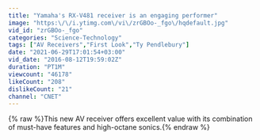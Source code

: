 ```yaml
---
title: "Yamaha's RX-V481 receiver is an engaging performer"
image: "https:\/\/i.ytimg.com\/vi\/zrGBOo-_fgo\/hqdefault.jpg"
vid_id: "zrGBOo-_fgo"
categories: "Science-Technology"
tags: ["AV Receivers","First Look","Ty Pendlebury"]
date: "2021-06-29T17:01:54+03:00"
vid_date: "2016-08-12T19:59:02Z"
duration: "PT1M"
viewcount: "46178"
likeCount: "208"
dislikeCount: "21"
channel: "CNET"
---
```

{% raw %}This new AV receiver offers excellent value with its combination of must-have features and high-octane sonics.{% endraw %}
